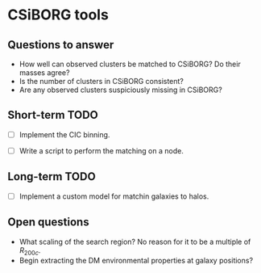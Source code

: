 # CSiBORG tools

## Questions to answer
- How well can observed clusters be matched to CSiBORG? Do their masses agree?
- Is the number of clusters in CSiBORG consistent?
- Are any observed clusters suspiciously missing in CSiBORG?


## Short-term TODO
- [ ] Implement the CIC binning.
- [ ] Write a script to perform the matching on a node.


## Long-term TODO
- [ ] Implement a custom model for matchin galaxies to halos.


## Open questions
- What scaling of the search region? No reason for it to be a multiple of $R_{200c}$.
- Begin extracting the DM environmental properties at galaxy positions?